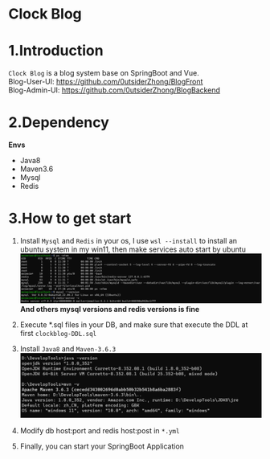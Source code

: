 # Clock Blog
<h1>1.Introduction</h1>

`Clock Blog` is a blog system base on SpringBoot and Vue. <br>
Blog-User-UI:  https://github.com/0utsiderZhong/BlogFront<br>
Blog-Admin-UI: https://github.com/0utsiderZhong/BlogBackend<br>

<h1>2.Dependency</h1>

**Envs**
 - Java8
 - Maven3.6
 - Mysql
 - Redis

<h1>3.How to get start</h1>

1. Install `Mysql` and `Redis` in your os, I use `wsl --install` to install an ubuntu system in my win11, then make services auto start by ubuntu 
![img.png](Img/img.png)
   **And others mysql versions and redis versions is fine**
2. Execute *.sql files in your DB, and make sure that execute the DDL at first `clockblog-DDL.sql`

3. Install `Java8` and `Maven-3.6.3`
![img_1.png](Img/img_1.png)
4. Modify db host:port and redis host:post in `*.yml`
5. Finally, you can start your SpringBoot Application








